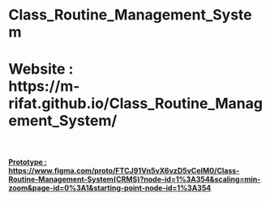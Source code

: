 # Class_Routine_Management_System

<h1> Website : <br> https://m-rifat.github.io/Class_Routine_Management_System/ </h1> <br>

<h4> <u>Prototype : https://www.figma.com/proto/FTCJ91Vn5vX6vzD5vCeIM0/Class-Routine-Management-System(CRMS)?node-id=1%3A354&scaling=min-zoom&page-id=0%3A1&starting-point-node-id=1%3A354 </h4>
